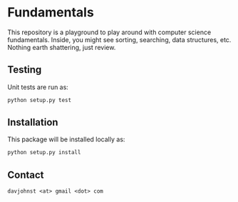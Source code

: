 # Fundamentals

This repository is a playground to play around with computer science fundamentals. Inside, you might see sorting, searching, data structures, etc.  Nothing earth shattering, just review.  

## Testing

Unit tests are run as:
```sh
python setup.py test
```

## Installation

This package will be installed locally as:
```sh
python setup.py install
```

## Contact

`davjohnst <at> gmail <dot> com`
